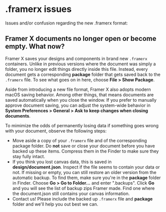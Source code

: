 # .framerx issues

Issues and/or confusion regarding the new .framerx format:

## Framer X documents no longer open or become empty. What now?

Framer X saves your designs and components in brand new  `.framerx`  containers. Unlike in previous versions where the document was simply a folder, you no longer edit things directly inside this file. Instead, every document gets a corresponding **package** folder that gets saved back to the  `.framerx`  file. To see what goes on in here, choose **File &gt; Show Package**.

Aside from introducing a new file format, Framer X also adopts modern macOS saving behavior. Among other things, that means documents are saved automatically when you close the window. If you prefer to manually approve document saving, you can adjust the system-wide behavior in **System Preferences &gt; General &gt; Ask to keep changes when closing documents**.

To mimimize the odds of permanently losing data if something goes wrong with your document, observe the following steps:

* Move aside a copy of your  `.framerx`  file and of the corresponding package folder. Do **not** save or close your document before you have backed up these items. Compress them in the Finder to make sure they stay fully intact.
* If you think you lost canvas data, this is saved in **design/document.json**. Inspect if the file seems to contain your data or not. If missing or empty, you can still restore an older version from the automatic backup. To find them, make sure you're in the **package** folder in Finder. Choose **Go &gt; Go to Folder…** and enter ".backups". Click **Go** and you will see the list of backup zips Framer made. Find one where the document.json still contains your canvas information.
* Contact us! Please include the backed up  `.framerx`  file and **package** folder and we'll help you out best we can.

